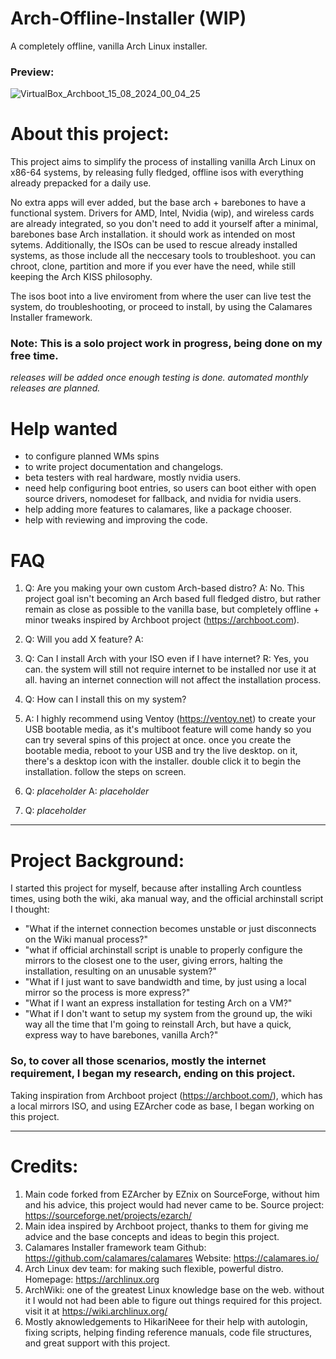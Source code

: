 # Arch-Offline-Installer (WIP)
A completely offline, vanilla Arch Linux installer.

### Preview: 

![VirtualBox_Archboot_15_08_2024_00_04_25](https://github.com/user-attachments/assets/e5ee9972-2c11-4920-aa98-132df79c46ef)

# About this project:

This project aims to simplify the process of installing vanilla Arch Linux on x86-64 systems, by releasing fully fledged, offline isos with everything already prepacked for a daily use.

No extra apps will ever added, but the base arch + barebones to have a functional system. Drivers for AMD, Intel, Nvidia (wip), and wireless cards are already integrated, so you don't need to add it yourself after a minimal, barebones base Arch installation. it should work as intended on most sytems.
Additionally, the ISOs can be used to rescue already installed systems, as those include all the neccesary tools to troubleshoot. you can chroot, clone, partition and more if you ever have the need, while still keeping the Arch KISS philosophy. 

The isos boot into a live enviroment from where the user can live test the system, do troubleshooting, or proceed to install, by using the Calamares Installer framework.


### Note: This is a solo project work in progress, being done on my free time.

*releases will be added once enough testing is done.*
*automated monthly releases are planned.*


# Help wanted
- to configure planned WMs spins
- to write project documentation and changelogs.
- beta testers with real hardware, mostly nvidia users.
- need help configuring boot entries, so users can boot either with open source drivers, nomodeset for fallback, and nvidia for nvidia users.
- help adding more features to calamares, like a package chooser.
- help with reviewing and improving the code.

# FAQ
1. Q: Are you making your own custom Arch-based distro?
   A: No. This project goal isn't becoming an Arch based full fledged distro, but rather remain as close as possible to the vanilla base, but completely offline + minor tweaks inspired by Archboot project (https://archboot.com).
   
3. Q: Will you add X feature?
   A:
   
5. Q: Can I install Arch with your ISO even if I have internet?
   R: Yes, you can. the system will still not require internet to be installed nor use it at all. having an internet connection will not affect the installation process.
   
7. Q: How can I install this on my system?
8. A: I highly recommend using Ventoy (https://ventoy.net) to create your USB bootable media, as it's multiboot feature will come handy so you can try several spins of this project at once. once you create the bootable media, reboot to your USB and try the live desktop. on it, there's a desktop icon with the installer. double click it to begin the installation. follow the steps on screen.

9. Q: *placeholder*
   A: *placeholder*
10. Q: *placeholder*

------------
# Project Background:
I started this project for myself, because after installing Arch countless times, using both the wiki, aka manual way, and the official archinstall script I thought:

- "What if the internet connection becomes unstable or just disconnects on the Wiki manual process?" 
- "what if official archinstall script is unable to properly configure the mirrors to the closest one to the user, giving errors, halting the installation, resulting on an unusable system?"
- "What if I just want to save bandwidth and time, by just using a local mirror so the process is more express?"
- "What if I want an express installation for testing Arch on a VM?"
- "What if I don't want to setup my system from the ground up, the wiki way all the time that I'm going to reinstall Arch, but have a quick, express way to have barebones, vanilla Arch?"

### So, to cover all those scenarios, mostly the internet requirement, I began my research, ending on this project. 
Taking inspiration from Archboot project (https://archboot.com/), which has a local mirrors ISO, and using EZArcher code as base, I began working on this project.

------------
# Credits:
1. Main code forked from EZArcher by EZnix on SourceForge, without him and his advice, this project would had never came to be.
Source project: https://sourceforge.net/projects/ezarch/
2. Main idea inspired by Archboot project, thanks to them for giving me advice and the base concepts and ideas to begin this project.
3. Calamares Installer framework team
  Github: https://github.com/calamares/calamares
  Website: https://calamares.io/
4. Arch Linux dev team: for making such flexible, powerful distro. Homepage: https://archlinux.org
5. ArchWiki: one of the greatest Linux knowledge base on the web. without it I would not had been able to figure out things required for this project. visit it at https://wiki.archlinux.org/
6. Mostly aknowledgements to HikariNeee for their help with autologin, fixing scripts, helping finding reference manuals, code file structures, and great support with this project.


